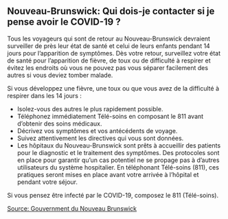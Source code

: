 ## Nouveau-Brunswick: Qui dois-je contacter si je pense avoir le COVID-19 ?

Tous les voyageurs qui sont de retour au Nouveau-Brunswick devraient surveiller de près leur état de santé et celui de leurs enfants pendant 14 jours pour l’apparition de symptômes. Dès votre retour, surveillez votre état de santé pour l’apparition de fièvre, de toux ou de difficulté à respirer et évitez les endroits où vous ne pouvez pas vous séparer facilement des autres si vous deviez tomber malade.

Si vous développez une fièvre, une toux ou que vous avez de la difficulté à respirer dans les 14 jours :

- Isolez-vous des autres le plus rapidement possible.
- Téléphonez immédiatement Télé-soins en composant le 811 avant d’obtenir des soins médicaux.
- Décrivez vos symptômes et vos antécédents de voyage.
- Suivez attentivement les directives qui vous sont données.
- Les hôpitaux du Nouveau-Brunswick sont prêts à accueillir des patients pour le diagnostic et le traitement des symptômes. Des protocoles sont en place pour garantir qu’un cas potentiel ne se propage pas à d’autres utilisateurs du système hospitalier. En téléphonant Télé-soins (811), ces pratiques seront mises en place avant votre arrivée à l’hôpital et pendant votre séjour.

Si vous pensez être infecté par le COVID-19, composez le 811 (Télé-soins).

[Source: Gouvernment du Nouveau Brunswick](https://www2.gnb.ca/content/gnb/fr/ministeres/bmhc/maladies_transmissibles/content/maladies_respiratoires/coronavirus.html)
